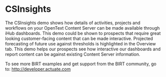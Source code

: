 CSInsights
===========

The CSInsights demo shows how details of activities, projects and workflows on your OpenText Content Server can be made available through iHub dashboards. This demo could be shown to prospects that require great looking customer-facing content that can be made interactive. Projected forecasting of future use against thresholds is highlighted in the Overview tab. This demo helps our prospects see how interactive our dashboards and report content can be against existing Content Server information.

To see more BIRT examples and get support from the BIRT community, go to:
http://developer.actuate.com
